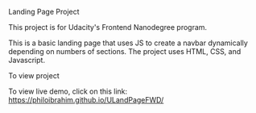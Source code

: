 Landing Page Project

This project is for Udacity's Frontend Nanodegree program.

This is a basic landing page that uses JS to create a navbar dynamically depending on numbers of sections. The project uses HTML, CSS, and Javascript.

To view project

To view live demo, click on this link: https://philoibrahim.github.io/ULandPageFWD/
